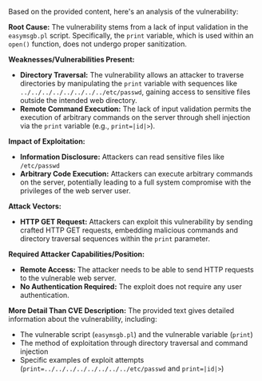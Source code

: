 Based on the provided content, here's an analysis of the vulnerability:

**Root Cause:**
The vulnerability stems from a lack of input validation in the `easymsgb.pl` script. Specifically, the `print` variable, which is used within an `open()` function, does not undergo proper sanitization.

**Weaknesses/Vulnerabilities Present:**
- **Directory Traversal:** The vulnerability allows an attacker to traverse directories by manipulating the `print` variable with sequences like `../../../../../../../../etc/passwd`, gaining access to sensitive files outside the intended web directory.
- **Remote Command Execution:** The lack of input validation permits the execution of arbitrary commands on the server through shell injection via the `print` variable (e.g., `print=|id|>`).

**Impact of Exploitation:**
- **Information Disclosure:** Attackers can read sensitive files like `/etc/passwd`
- **Arbitrary Code Execution:**  Attackers can execute arbitrary commands on the server, potentially leading to a full system compromise with the privileges of the web server user.

**Attack Vectors:**
- **HTTP GET Request:** Attackers can exploit this vulnerability by sending crafted HTTP GET requests, embedding malicious commands and directory traversal sequences within the `print` parameter.

**Required Attacker Capabilities/Position:**
- **Remote Access:** The attacker needs to be able to send HTTP requests to the vulnerable web server.
- **No Authentication Required:** The exploit does not require any user authentication.

**More Detail Than CVE Description:**
The provided text gives detailed information about the vulnerability, including:
* The vulnerable script (`easymsgb.pl`) and the vulnerable variable (`print`)
* The method of exploitation through directory traversal and command injection
* Specific examples of exploit attempts (`print=../../../../../../../../etc/passwd` and `print=|id|>`)